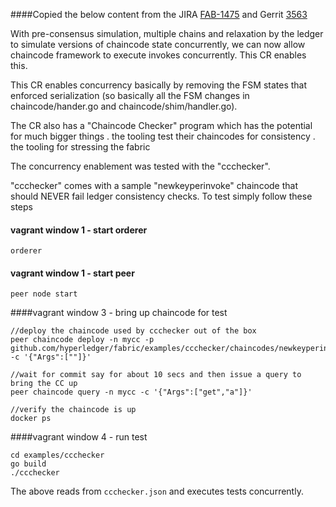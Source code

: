 ####Copied the below content from the JIRA [FAB-1475](https://jira.hyperledger.org/browse/FAB-1475) and Gerrit [3563](https://gerrit.hyperledger.org/r/#/c/3563/)

 With pre-consensus simulation, multiple chains and relaxation by the ledger
    to simulate versions of chaincode state concurrently, we can now allow
    chaincode framework to execute invokes concurrently. This CR enables this.
    
This CR enables concurrency basically by removing the FSM states that
    enforced serialization (so basically all the FSM changes in chaincode/hander.go
    and chaincode/shim/handler.go).
    
The CR also has a "Chaincode Checker" program which has the potential for
    much bigger things
       . the tooling test their chaincodes for consistency
       . the tooling for stressing the fabric
    
The concurrency enablement was tested with the "ccchecker".
    
"ccchecker" comes with a sample "newkeyperinvoke" chaincode that should
    NEVER fail ledger consistency checks. To test simply follow these steps


#### vagrant window 1 - start orderer

	orderer

#### vagrant window 1 - start peer

	peer node start


####vagrant window 3 - bring up chaincode for test

	//deploy the chaincode used by ccchecker out of the box
	peer chaincode deploy -n mycc -p github.com/hyperledger/fabric/examples/ccchecker/chaincodes/newkeyperinvoke -c '{"Args":[""]}'
	        
	//wait for commit say for about 10 secs and then issue a query to bring the CC up
	peer chaincode query -n mycc -c '{"Args":["get","a"]}'
	    
	//verify the chaincode is up
	docker ps
	

####vagrant window 4 - run test

	cd examples/ccchecker
	go build
	./ccchecker
	
The above reads from `ccchecker.json` and executes tests concurrently.
